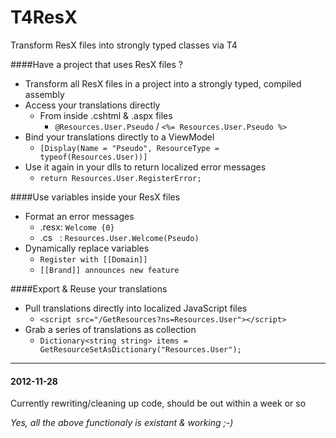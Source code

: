 T4ResX
======
Transform ResX files into strongly typed classes via T4


####Have a project that uses ResX files ?

- Transform all ResX files in a project into a strongly typed, compiled assembly
- Access your translations directly
   - From inside .cshtml & .aspx files
     - ``@Resources.User.Pseudo`` / ``<%= Resources.User.Pseudo %>``
- Bind your translations directly to a ViewModel
  - ``[Display(Name = "Pseudo", ResourceType = typeof(Resources.User))]``
- Use it again in your dlls to return localized error messages
  - ``return Resources.User.RegisterError;``

####Use variables inside your ResX files
- Format an error messages
  - .resx: ``Welcome {0}``
  - .cs &nbsp; : ``Resources.User.Welcome(Pseudo)``
- Dynamically replace variables
  - ``Register with [[Domain]]``
  - ``[[Brand]] announces new feature``

####Export & Reuse your translations
- Pull translations directly into localized JavaScript files
  - ``<script src="/GetResources?ns=Resources.User"></script>``
- Grab a series of translations as collection
  - ``Dictionary<string string> items = GetResourceSetAsDictionary("Resources.User");``

- - -

#### 2012-11-28
Currently rewriting/cleaning up code, should be out within a week or so

_Yes, all the above functionaly is existant & working ;-)_